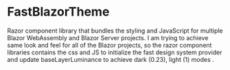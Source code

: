 # FastBlazorTheme
 Razor component library that bundles the styling and JavaScript for multiple Blazor WebAssembly and Blazor Server projects. I am trying to achieve same look and feel for all of the Blazor projects, so the razor component libraries contains the css and JS to initialize the fast design system provider and update baseLayerLuminance to achieve dark (0.23), light (1) modes .
